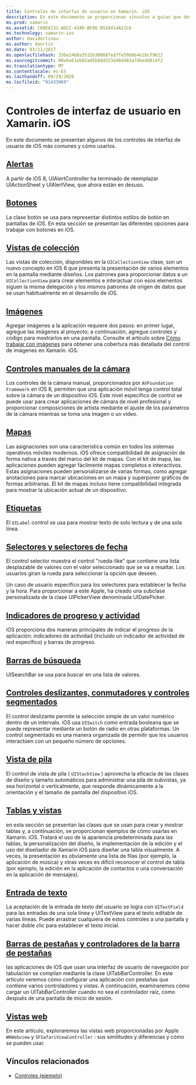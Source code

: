 ```yaml
---
title: Controles de interfaz de usuario en Xamarin. iOS
description: En este documento se proporcionan vínculos a guías que describen los distintos controles de interfaz de usuario de iOS disponibles para los desarrolladores de Xamarin. iOS. En el contenido vinculado se describen las alertas, botones, vistas de colección, imágenes, controles de cámara manuales, mapas, etiquetas, selectores, selectores de fecha y mucho más.
ms.prod: xamarin
ms.assetid: C00EA232-ADCC-42AD-BF86-B526414A21C6
ms.technology: xamarin-ios
author: davidortinau
ms.author: daortin
ms.date: 03/21/2017
ms.openlocfilehash: 336e2468a3532b300697ed7fe596864e1bcf9622
ms.sourcegitcommit: 00e6a61eb82ad5b0dd323d48d483a74bedd814f2
ms.translationtype: MT
ms.contentlocale: es-ES
ms.lasthandoff: 09/29/2020
ms.locfileid: "91433969"
---
```

# <a name="user-interface-controls-in-xamarinios"></a>Controles de interfaz de usuario en Xamarin. iOS

En este documento se presentan algunos de los controles de interfaz de usuario de iOS más comunes y cómo usarlos.

## <a name="alerts"></a>[Alertas](alerts.md)

A partir de iOS 8, UIAlertController ha terminado de reemplazar UIActionSheet y UIAlertView, que ahora están en desuso.

## <a name="buttons"></a>[Botones](buttons.md)

La clase botón se usa para representar distintos estilos de botón en pantallas de iOS. En esta sección se presentan las diferentes opciones para trabajar con botones en iOS.

## <a name="collection-views"></a>[Vistas de colección](uicollectionview.md)

Las vistas de colección, disponibles en la `UICollectionView` clase, son un nuevo concepto en iOS 6 que presenta la presentación de varios elementos en la pantalla mediante diseños. Los patrones para proporcionar datos a un `UICollectionView` para crear elementos e interactuar con esos elementos siguen la misma delegación y los mismos patrones de origen de datos que se usan habitualmente en el desarrollo de iOS.

## <a name="images"></a>[Imágenes](image.md)

Agregar imágenes a la aplicación requiere dos pasos: en primer lugar, agregue las imágenes al proyecto; a continuación, agregue controles y código para mostrarlos en una pantalla. Consulte el artículo sobre [Cómo trabajar con imágenes](~/ios/app-fundamentals/images-icons/index.md) para obtener una cobertura más detallada del control de imágenes en Xamarin. iOS.

## <a name="manual-camera-controls"></a>[Controles manuales de la cámara](intro-to-manual-camera-controls.md)

Los controles de la cámara manual, proporcionados por `AVFoundation Framework` en iOS 8, permiten que una aplicación móvil tenga control total sobre la cámara de un dispositivo iOS. Este nivel específico de control se puede usar para crear aplicaciones de cámara de nivel profesional y proporcionar composiciones de artista mediante el ajuste de los parámetros de la cámara mientras se toma una imagen o un vídeo.

## <a name="maps"></a>[Mapas](ios-maps/index.md)

Las asignaciones son una característica común en todos los sistemas operativos móviles modernos. iOS ofrece compatibilidad de asignación de forma nativa a través del marco del kit de mapas. Con el kit de mapa, las aplicaciones pueden agregar fácilmente mapas completos e interactivos. Estas asignaciones pueden personalizarse de varias formas, como agregar anotaciones para marcar ubicaciones en un mapa y superponer gráficos de formas arbitrarias. El kit de mapas incluso tiene compatibilidad integrada para mostrar la ubicación actual de un dispositivo.

## <a name="labels"></a>[Etiquetas](labels.md)

El `UILabel` control se usa para mostrar texto de solo lectura y de una sola línea.

## <a name="pickers-and-date-pickers"></a>[Selectores y selectores de fecha](picker.md)

El control selector muestra el control "rueda-like" que contiene una lista desplazable de valores con el valor seleccionado que se va a resaltar. Los usuarios giran la rueda para seleccionar la opción que deseen.

Un caso de usuario específico para los selectores para establecer la fecha y la hora. Para proporcionar a este Apple, ha creado una subclase personalizada de la clase UIPickerView denominada UIDatePicker.

## <a name="progress-and-activity-indicators"></a>[Indicadores de progreso y actividad](progress-activity-indicator.md)

iOS proporciona dos maneras principales de indicar el progreso de la aplicación: indicadores de actividad (incluido un indicador de actividad de _red_ específico) y barras de progreso.

## <a name="search-bars"></a>[Barras de búsqueda](searchbar.md)

UISearchBar se usa para buscar en una lista de valores. 

## <a name="sliders-switches-and-segmented-controls"></a>[Controles deslizantes, conmutadores y controles segmentados](slider-switch-segmented-controls.md)

El control deslizante permite la selección simple de un valor numérico dentro de un intervalo. iOS usa `UISwitch` como entrada booleana que se puede representar mediante un botón de radio en otras plataformas. Un control segmentado es una manera organizada de permitir que los usuarios interactúen con un pequeño número de opciones.

## <a name="stack-view"></a>[Vista de pila](uistackview.md)

El control de vista de pila ( `UIStackView` ) aprovecha la eficacia de las clases de diseño y tamaño automáticos para administrar una pila de subvistas, ya sea horizontal o verticalmente, que responde dinámicamente a la orientación y el tamaño de pantalla del dispositivo iOS.

## <a name="tables-and-cells"></a>[Tablas y vistas](tables/index.md)

en esta sección se presentan las clases que se usan para crear y mostrar tablas y, a continuación, se proporcionan ejemplos de cómo usarlas en Xamarin. iOS. Tratará el uso de la apariencia predeterminada para las tablas, la personalización del diseño, la implementación de la edición y el uso del diseñador de Xamarin iOS para diseñar una tabla visualmente. A veces, la presentación es obviamente una lista de filas (por ejemplo, la aplicación de música) y otras veces es difícil reconocer el control de tabla (por ejemplo, la edición en la aplicación de contactos o una conversación en la aplicación de mensajes).

## <a name="text-input"></a>[Entrada de texto](text-input.md)

La aceptación de la entrada de texto del usuario se logra con `UITextField` para las entradas de una sola línea y UITextView para el texto editable de varias líneas. Puede arrastrar cualquiera de estos controles a una pantalla y hacer doble clic para establecer el texto inicial.

## <a name="tab-bars-and-tab-bar-controllers"></a>[Barras de pestañas y controladores de la barra de pestañas](creating-tabbed-applications.md)

las aplicaciones de iOS que usan una interfaz de usuario de navegación por tabulación se compilan mediante la clase UITabBarController. En este artículo veremos cómo configurar una aplicación con pestañas que contiene varios controladores y vistas. A continuación, examinaremos cómo cargar un UITabBarController cuando no sea el controlador raíz, como después de una pantalla de inicio de sesión.

## <a name="web-views"></a>[Vistas web](webview.md)

En este artículo, exploraremos las vistas web proporcionadas por Apple `WKWebview` y `SFSafariViewController` : sus similitudes y diferencias y cómo se pueden usar.

## <a name="related-links"></a>Vínculos relacionados

- [Controles (ejemplo)](/samples/xamarin/ios-samples/controls)